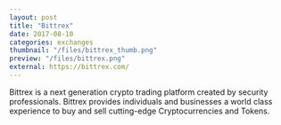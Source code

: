```yaml
---
layout: post
title: "Bittrex"
date: 2017-08-10
categories: exchanges
thumbnail: "/files/bittrex_thumb.png"
preview: "/files/bittrex.png"
external: https://bittrex.com/
---
```

Bittrex is a next generation crypto trading platform created by security professionals. Bittrex provides individuals and businesses a world class experience to buy and sell cutting-edge Cryptocurrencies and Tokens.
